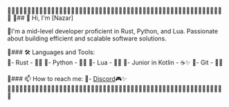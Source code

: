 🔹🔹🔹🔹🔹🔹🔹🔹🔹🔹🔹🔹🔹🔹🔹🔹🔹🔹🔹🔹🔹🔹🔹🔹🔹🔹🔹🔹🔹🔹🔹🔹🔹🔹🔹🔹🔹🔹🔹🔹🔹🔹🔹🔹🔹🔹🔹🔹🔹🔹🔹🔹🔹🔹🔹
🔹## 👋 Hi, I'm [Nazar]                                                                          
                                                                                                                                         
🔹I'm a mid-level developer proficient in Rust, Python, and Lua. Passionate about building efficient and scalable software solutions.      
                                                                                                                                      
🔹### 🛠 Languages and Tools:                                                                                                             
🔹- Rust - 🦀✨
🔹- Python - 🐍✨
🔹- Lua - 🌙✨
🔹- Junior in Kotlin - ☕✨
🔹- Git - 🦊✨

🔹### 📫 How to reach me:
🔹- [Discord](.nazeon)🎮✨
🔹🔹🔹🔹🔹🔹🔹🔹🔹🔹🔹🔹🔹🔹🔹🔹🔹🔹🔹🔹🔹🔹🔹🔹🔹🔹🔹🔹🔹🔹🔹🔹🔹🔹🔹🔹🔹🔹🔹🔹🔹🔹🔹🔹🔹🔹🔹🔹🔹🔹🔹🔹🔹🔹🔹
